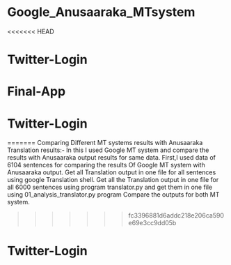 # Google_Anusaaraka_MTsystem
<<<<<<< HEAD
# Twitter-Login
# Final-App
# Twitter-Login
=======
Comparing Different MT systems results with Anusaaraka Translation results:-
In this I used Google MT system and compare the results with Anusaaraka output results for same data.
First,I used data of 6104 sentences for comparing the results Of Google MT system with Anusaaraka output.
Get all Translation output in one file for all sentences using google Translation shell.
Get all the Translation output in one file for all 6000 sentences using program translator.py and get them in one file using 01_analysis_translator.py program
Compare the outputs for both MT system. 
>>>>>>> fc3396881d6addc218e206ca590e69e3cc9dd05b
# Twitter-Login
